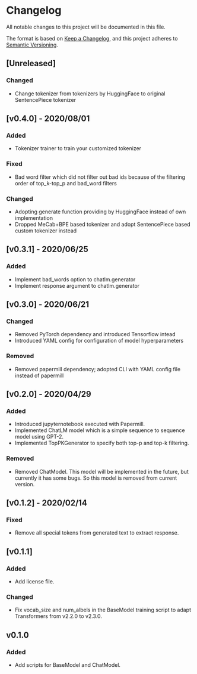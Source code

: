 # Changelog

All notable changes to this project will be documented in this file.

The format is based on [Keep a Changelog](https://keepachangelog.com/en/1.0.0/),
and this project adheres to [Semantic Versioning](https://semver.org/spec/v2.0.0.html).

## [Unreleased]
### Changed
- Change tokenizer from tokenizers by HuggingFace to original SentencePiece tokenizer


## [v0.4.0] - 2020/08/01
### Added
- Tokenizer trainer to train your customized tokenizer
### Fixed
- Bad word filter which did not filter out bad ids because of the filtering order of top_k-top_p and bad_word filters
### Changed
- Adopting generate function providing by HuggingFace instead of own implementation
- Dropped MeCab+BPE based tokenizer and adopt SentencePiece based custom tokenizer instead

## [v0.3.1] - 2020/06/25

### Added

- Implement bad_words option to chatlm.generator
- Implement response argument to chatlm.generator

## [v0.3.0] - 2020/06/21

### Changed

- Removed PyTorch dependency and introduced Tensorflow intead
- Introduced YAML config for configuration of model hyperparameters

### Removed

- Removed papermill dependency; adopted CLI with YAML config file instead of papermill

## [v0.2.0] - 2020/04/29

### Added

- Introduced jupyternotebook executed with Papermill.
- Implemented ChatLM model which is a simple sequence to sequence model using GPT-2.
- Implemented TopPKGenerator to specify both top-p and top-k filtering.

### Removed

- Removed ChatModel. This model will be implemented in the future, but currently it has some bugs. So this model is removed from current version.

## [v0.1.2] - 2020/02/14

### Fixed

- Remove all special tokens from generated text to extract response.

## [v0.1.1]

### Added

- Add license file.

### Changed

- Fix vocab_size and num_albels in the BaseModel training script to adapt Transformers from v2.2.0 to v2.3.0.

## v0.1.0

### Added

- Add scripts for BaseModel and ChatModel.
